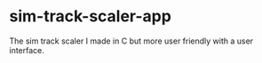 # sim-track-scaler-app
The sim track scaler I made in C but more user friendly with a user interface.
